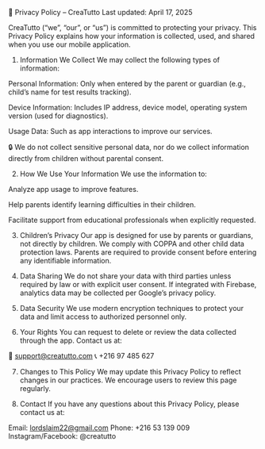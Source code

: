 📄 Privacy Policy – CreaTutto
Last updated: April 17, 2025

CreaTutto (“we”, “our”, or “us”) is committed to protecting your privacy. This Privacy Policy explains how your information is collected, used, and shared when you use our mobile application.

1. Information We Collect
We may collect the following types of information:

Personal Information: Only when entered by the parent or guardian (e.g., child’s name for test results tracking).

Device Information: Includes IP address, device model, operating system version (used for diagnostics).

Usage Data: Such as app interactions to improve our services.

🔒 We do not collect sensitive personal data, nor do we collect information directly from children without parental consent.

2. How We Use Your Information
We use the information to:

Analyze app usage to improve features.

Help parents identify learning difficulties in their children.

Facilitate support from educational professionals when explicitly requested.

3. Children’s Privacy
Our app is designed for use by parents or guardians, not directly by children. We comply with COPPA and other child data protection laws. Parents are required to provide consent before entering any identifiable information.

4. Data Sharing
We do not share your data with third parties unless required by law or with explicit user consent. If integrated with Firebase, analytics data may be collected per Google’s privacy policy.

5. Data Security
We use modern encryption techniques to protect your data and limit access to authorized personnel only.

6. Your Rights
You can request to delete or review the data collected through the app. Contact us at:

📧 support@creatutto.com
📞 +216 97 485 627

7. Changes to This Policy
We may update this Privacy Policy to reflect changes in our practices. We encourage users to review this page regularly.

8. Contact
If you have any questions about this Privacy Policy, please contact us at:

Email: lordslaim22@gmail.com
Phone: +216 53 139 009
Instagram/Facebook: @creatutto

